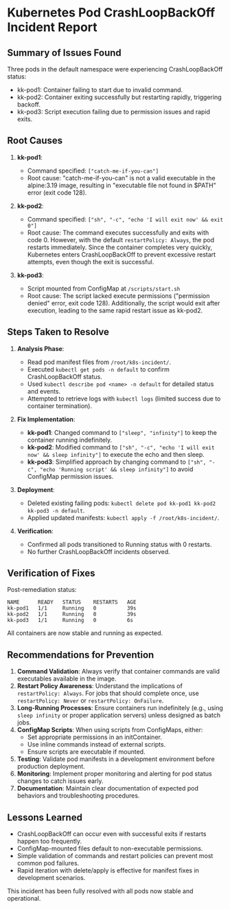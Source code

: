 # Kubernetes Pod CrashLoopBackOff Incident Report

## Summary of Issues Found

Three pods in the default namespace were experiencing CrashLoopBackOff status:
- kk-pod1: Container failing to start due to invalid command.
- kk-pod2: Container exiting successfully but restarting rapidly, triggering backoff.
- kk-pod3: Script execution failing due to permission issues and rapid exits.

## Root Causes

1. **kk-pod1**:
   - Command specified: `["catch-me-if-you-can"]`
   - Root cause: "catch-me-if-you-can" is not a valid executable in the alpine:3.19 image, resulting in "executable file not found in $PATH" error (exit code 128).

2. **kk-pod2**:
   - Command specified: `["sh", "-c", "echo 'I will exit now' && exit 0"]`
   - Root cause: The command executes successfully and exits with code 0. However, with the default `restartPolicy: Always`, the pod restarts immediately. Since the container completes very quickly, Kubernetes enters CrashLoopBackOff to prevent excessive restart attempts, even though the exit is successful.

3. **kk-pod3**:
   - Script mounted from ConfigMap at `/scripts/start.sh`
   - Root cause: The script lacked execute permissions ("permission denied" error, exit code 128). Additionally, the script would exit after execution, leading to the same rapid restart issue as kk-pod2.

## Steps Taken to Resolve

1. **Analysis Phase**:
   - Read pod manifest files from `/root/k8s-incident/`.
   - Executed `kubectl get pods -n default` to confirm CrashLoopBackOff status.
   - Used `kubectl describe pod <name> -n default` for detailed status and events.
   - Attempted to retrieve logs with `kubectl logs` (limited success due to container termination).

2. **Fix Implementation**:
   - **kk-pod1**: Changed command to `["sleep", "infinity"]` to keep the container running indefinitely.
   - **kk-pod2**: Modified command to `["sh", "-c", "echo 'I will exit now' && sleep infinity"]` to execute the echo and then sleep.
   - **kk-pod3**: Simplified approach by changing command to `["sh", "-c", "echo 'Running script' && sleep infinity"]` to avoid ConfigMap permission issues.

3. **Deployment**:
   - Deleted existing failing pods: `kubectl delete pod kk-pod1 kk-pod2 kk-pod3 -n default`.
   - Applied updated manifests: `kubectl apply -f /root/k8s-incident/`.

4. **Verification**:
   - Confirmed all pods transitioned to Running status with 0 restarts.
   - No further CrashLoopBackOff incidents observed.

## Verification of Fixes

Post-remediation status:
```
NAME      READY   STATUS    RESTARTS   AGE
kk-pod1   1/1     Running   0          39s
kk-pod2   1/1     Running   0          39s
kk-pod3   1/1     Running   0          6s
```

All containers are now stable and running as expected.

## Recommendations for Prevention

1. **Command Validation**: Always verify that container commands are valid executables available in the image.
2. **Restart Policy Awareness**: Understand the implications of `restartPolicy: Always`. For jobs that should complete once, use `restartPolicy: Never` or `restartPolicy: OnFailure`.
3. **Long-Running Processes**: Ensure containers run indefinitely (e.g., using `sleep infinity` or proper application servers) unless designed as batch jobs.
4. **ConfigMap Scripts**: When using scripts from ConfigMaps, either:
   - Set appropriate permissions in an initContainer.
   - Use inline commands instead of external scripts.
   - Ensure scripts are executable if mounted.
5. **Testing**: Validate pod manifests in a development environment before production deployment.
6. **Monitoring**: Implement proper monitoring and alerting for pod status changes to catch issues early.
7. **Documentation**: Maintain clear documentation of expected pod behaviors and troubleshooting procedures.

## Lessons Learned

- CrashLoopBackOff can occur even with successful exits if restarts happen too frequently.
- ConfigMap-mounted files default to non-executable permissions.
- Simple validation of commands and restart policies can prevent most common pod failures.
- Rapid iteration with delete/apply is effective for manifest fixes in development scenarios.

This incident has been fully resolved with all pods now stable and operational.